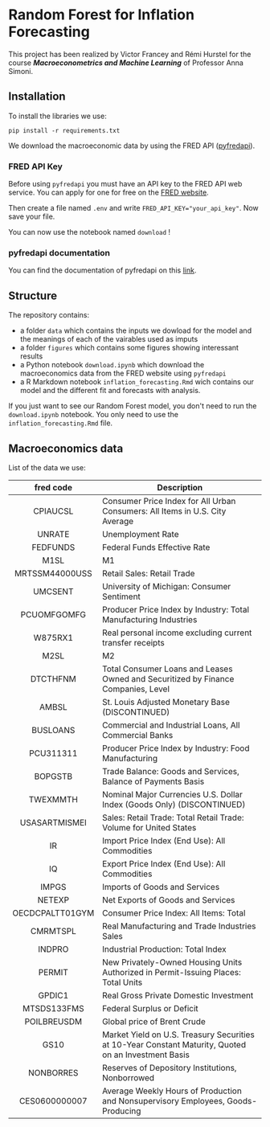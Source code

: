 # Random Forest for Inflation Forecasting

This project has been realized by Victor Francey and Rémi Hurstel for the course ***Macroeconometrics and Machine Learning*** of Professor Anna Simoni.

## Installation

To install the libraries we use:

```
pip install -r requirements.txt
```

We download the macroeconomic data by using the FRED API ([pyfredapi](https://github.com/gw-moore/pyfredapi)).

### FRED API Key

Before using `pyfredapi` you must have an API key to the FRED API web service. You can apply for one for free on the [FRED website](https://fred.stlouisfed.org/docs/api/api_key.html).

Then create a file named `.env` and write `FRED_API_KEY="your_api_key"`. Now save your file.

You can now use the notebook named `download` !

### pyfredapi documentation

You can find the documentation of pyfredapi on this [link](https://pyfredapi.readthedocs.io/en/latest/).

## Structure

The repository contains:

* a folder `data` which contains the inputs we dowload for the model and the meanings of each of the vairables used as imputs
* a folder `figures` which contains some figures showing interessant results
* a Python notebook `download.ipynb` which download the macroeconomics data from the FRED website using `pyfredapi`
* a R Markdown notebook `inflation_forecasting.Rmd` wich contains our model and the different fit and forecasts with analysis.

If you just want to see our Random Forest model, you don't need to run the `download.ipynb` notebook. You only need to use the `inflation_forecasting.Rmd` file.

## Macroeconomics data

List of the data we use:

|    fred code    | Description                                                                                           |
| :-------------: | ----------------------------------------------------------------------------------------------------- |
|    CPIAUCSL    | Consumer Price Index for All Urban Consumers: All Items in U.S. City Average                          |
|     UNRATE     | Unemployment Rate                                                                                     |
|    FEDFUNDS    | Federal Funds Effective Rate                                                                         |
|      M1SL      | M1                                                                                                    |
| MRTSSM44000USS | Retail Sales: Retail Trade                                                                           |
|     UMCSENT     | University of Michigan: Consumer Sentiment                                                           |
|   PCUOMFGOMFG   | Producer Price Index by Industry: Total Manufacturing Industries                                     |
|     W875RX1     | Real personal income excluding current transfer receipts                                             |
|      M2SL      | M2                                                                                                    |
|    DTCTHFNM    | Total Consumer Loans and Leases Owned and Securitized by Finance Companies, Level                    |
|      AMBSL      | St. Louis Adjusted Monetary Base (DISCONTINUED)                                                      |
|    BUSLOANS    | Commercial and Industrial Loans, All Commercial Banks                                                |
|    PCU311311    | Producer Price Index by Industry: Food Manufacturing                                                 |
|     BOPGSTB     | Trade Balance: Goods and Services, Balance of Payments Basis                                         |
|    TWEXMMTH    | Nominal Major Currencies U.S. Dollar Index (Goods Only) (DISCONTINUED)                               |
|  USASARTMISMEI  | Sales: Retail Trade: Total Retail Trade: Volume for United States                                    |
|       IR       | Import Price Index (End Use): All Commodities                                                        |
|       IQ       | Export Price Index (End Use): All Commodities                                                        |
|      IMPGS      | Imports of Goods and Services                                                                         |
|     NETEXP     | Net Exports of Goods and Services                                                                     |
| OECDCPALTT01GYM | Consumer Price Index: All Items: Total                                                                |
|    CMRMTSPL    | Real Manufacturing and Trade Industries Sales                                                         |
|     INDPRO     | Industrial Production: Total Index                                                                    |
|     PERMIT     | New Privately-Owned Housing Units Authorized in Permit-Issuing Places: Total Units                   |
|     GPDIC1     | Real Gross Private Domestic Investment                                                                |
|   MTSDS133FMS   | Federal Surplus or Deficit                                                                            |
|   POILBREUSDM   | Global price of Brent Crude                                                                           |
|      GS10      | Market Yield on U.S. Treasury Securities at 10-Year Constant Maturity, Quoted on an Investment Basis |
|    NONBORRES    | Reserves of Depository Institutions, Nonborrowed                                                      |
|  CES0600000007  | Average Weekly Hours of Production and Nonsupervisory Employees, Goods-Producing                     |
